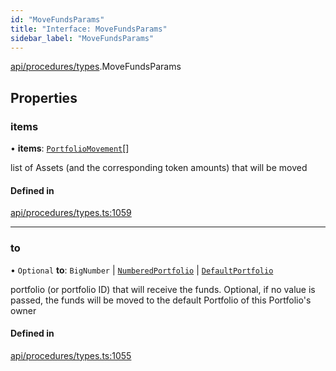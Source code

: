 ```yaml
---
id: "MoveFundsParams"
title: "Interface: MoveFundsParams"
sidebar_label: "MoveFundsParams"
---
```


[api/procedures/types](../../../../../modules/API/Procedures/Types/Types.md).MoveFundsParams

## Properties

### items

• **items**: [`PortfolioMovement`](../../../../Types/PortfolioMovement/PortfolioMovement.md)[]

list of Assets (and the corresponding token amounts) that will be moved

#### Defined in

[api/procedures/types.ts:1059](https://github.com/PolymeshAssociation/polymesh-sdk/blob/d4e2c127f/src/api/procedures/types.ts#L1059)

___

### to

• `Optional` **to**: `BigNumber` \| [`NumberedPortfolio`](../../../../../classes/API/Entities/NumberedPortfolio/NumberedPortfolio.md) \| [`DefaultPortfolio`](../../../../../classes/API/Entities/DefaultPortfolio/DefaultPortfolio.md)

portfolio (or portfolio ID) that will receive the funds. Optional, if no value is passed, the funds will be moved to the default Portfolio of this Portfolio's owner

#### Defined in

[api/procedures/types.ts:1055](https://github.com/PolymeshAssociation/polymesh-sdk/blob/d4e2c127f/src/api/procedures/types.ts#L1055)
